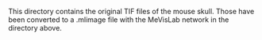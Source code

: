 This directory contains the original TIF files of the mouse skull.
Those have been converted to a .mlimage file with the MeVisLab network in the directory above.

